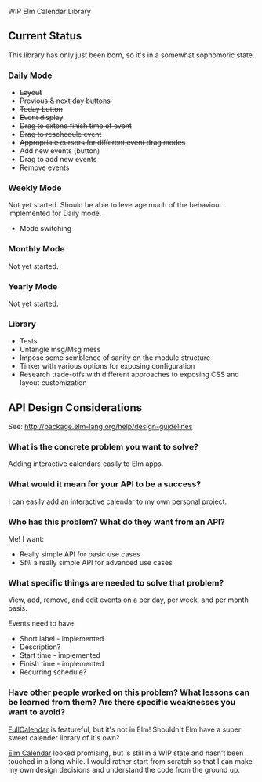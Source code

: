 WIP Elm Calendar Library


## Current Status

This library has only just been born, so it's in a somewhat sophomoric state.


### Daily Mode

* ~~Layout~~
* ~~Previous & next day buttons~~
* ~~Today button~~
* ~~Event display~~
* ~~Drag to extend finish time of event~~
* ~~Drag to reschedule event~~
* ~~Appropriate cursors for different event drag modes~~
* Add new events (button)
* Drag to add new events
* Remove events


### Weekly Mode

Not yet started. Should be able to leverage much of the behaviour implemented
for Daily mode.

* Mode switching


### Monthly Mode

Not yet started.


### Yearly Mode

Not yet started.

### Library

* Tests
* Untangle msg/Msg mess
* Impose some semblence of sanity on the module structure
* Tinker with various options for exposing configuration
* Research trade-offs with different approaches to exposing CSS and layout
  customization


## API Design Considerations

See: http://package.elm-lang.org/help/design-guidelines


### What is the concrete problem you want to solve?

Adding interactive calendars easily to Elm apps.


### What would it mean for your API to be a success?

I can easily add an interactive calendar to my own personal project.


### Who has this problem? What do they want from an API?

Me! I want:
 * Really simple API for basic use cases
 * _Still_ a really simple API for advanced use cases


### What specific things are needed to solve that problem?

View, add, remove, and edit events on a per day, per week, and per month
basis.

Events need to have:
 * Short label - implemented
 * Description?
 * Start time - implemented
 * Finish time - implemented
 * Recurring schedule?


### Have other people worked on this problem? What lessons can be learned from them? Are there specific weaknesses you want to avoid?

[FullCalendar][full-calendar-site] is featureful, but it's not in Elm! Shouldn't
Elm have a super sweet calender library of it's own?

[Elm Calendar][elm-calendar-github-repo] looked promising, but is still in a WIP
state and hasn't been touched in a long while. I would rather start from scratch
so that I can make my own design decisions and understand the code from the
ground up.

[full-calendar-site]: https://fullcalendar.io/
[elm-calendar-github-repo]: https://github.com/thebritican/elm-calendar



